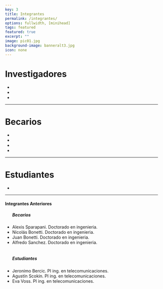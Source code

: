 ```yaml
---
key: 3
title: Integrantes
permalink: /integrantes/
options: fullwidth, [minihead]
tags: featured
featured: true
excerpt: ""
image: pic01.jpg
background-image: banneralt3.jpg
icon: none
---
```



<h1>Investigadores</h1>

<ul class="alt">

  <!-- Diego G. -->
  <li><lab-member image="diego.png" name="Diego Grosz" place="Investigador principal CONICET" email="grosz@ib.edu.ar"></lab-member></li>

  <!-- Santi H. -->
  <li><lab-member image="santi.png" name="Santiago Hernandez" place="Investigador adjunto CONICET" email="shernandez@ib.edu.ar"></lab-member></li>

  <!-- Julio B. -->
  <li><lab-member image="julio.png" name="Julio Benitez" place="Investigador CNEA" email="jcbenitez@ib.edu.ar"></lab-member></li>
</ul>

---

<h1>Becarios</h1>

<ul class="alt">

  <!-- German F. -->
  <li><lab-member image="german.png" name="Germán Fernández" place="Becario doctoral CNEA" email="german.fernandez@ib.edu.ar"
  subject= "Doctorado en ingenieria. Director: Diego Grosz"></lab-member></li>

  <!-- Ceci J. -->
  <li><lab-member image="ceci.png" name="Cecilia Jandar" place="Becaria doctoral CNEA" email="cecilia.jandar@ib.edu.ar"
  subject= "Doctorado en ingenieria. Director: Eduardo Martinez, Codirector: Diego Grosz"></lab-member></li>

  <!-- Lucas G. -->
  <li><lab-member image="lucasg.png" name="Lucas Gutierrez" place="Becario doctoral CONICET" email="lucas.gutierrez@ib.edu.ar"
  subject= "Doctorado en física. Director: Santiago Hernandez"></lab-member></li>

  <!-- Lucas A. -->
  <li><lab-member image="lucasa.png" name="Lucas Arjona" place="Becario de maestria CNEA" email="lucas.arjona@ib.edu.ar"
  subject= "Maestria en ingenieria en telecomunicaciones. Director: Santiago Hernandez"></lab-member></li>
</ul>

---

<h1>Estudiantes</h1>

<ul class="alt">

  <!-- Fran A. -->
  <li><lab-member image="fran.png" name="Francisco Agretti" place="Instituto Balseiro" email=None subject="Proyecto integrador ingenieria en telecomunicaciones. Director: Santiago Hernandez"></lab-member></li>

</ul>

---

<h4>Integrantes Anteriores</h4>
<ul class="alt">
  <h5>Becarios</h5>
  <li>Alexis Sparapani. Doctorado en ingenieria.</li>
  <li>Nicolás Bonetti. Doctorado en ingenieria.</li>
  <li>Juan Bonetti. Doctorado en ingenieria.</li>
  <li>Alfredo Sanchez. Doctorado en ingenieria.</li>
  <br>
  <h5>Estudiantes</h5>
  <li>Jeronimo Bercic. PI ing. en telecomunicaciones.</li>
  <li>Agustín Scokin. PI ing. en telecomunicaciones.</li>
  <li>Eva Voss. PI ing. en telecomunicaciones.</li>
</ul>
